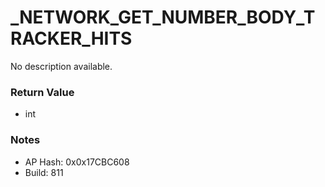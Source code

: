 # _NETWORK_GET_NUMBER_BODY_TRACKER_HITS

No description available.

### Return Value
* int

### Notes
* AP Hash: 0x0x17CBC608
* Build: 811

